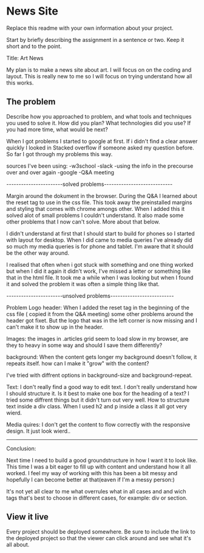 # News Site

Replace this readme with your own information about your project. 

Start by briefly describing the assignment in a sentence or two. Keep it short and to the point.

Title: Art News

My plan is to make a news site about art. I will focus on on the coding and layout. This is really new to me so I will focus on trying understand how all this works.

## The problem

Describe how you approached to problem, and what tools and techniques you used to solve it. How did you plan? What technologies did you use? If you had more time, what would be next?

When I got problems I started to google at first. If i didn't find a clear answer quickly I looked in Stacked overflow if someone asked my question before. So far I got through my problems this way.

sources I've been using:
-w3school
-slack
-using the info in the precourse over and over again
-google
-Q&A meeting

-----------------------solved problems----------------------------

Margin around the dokument in the browser.
During the Q&A I learned about the reset tag to use in the css file. This took away the preinstalled margins and styling that comes with chrome amongs other. When I added this it solved alot of small problems I couldn't understand. 
It also made some other problems that I now can't solve. More about that below.

I didn't understand at first that I should start to build for phones so I started with layout for desktop. When I did came to media queries I've already did so much my media queries is for phone and tablet. I'm aware that it should be the other way around.

I realised that often when i got stuck with something and one thing worked but when I did it again it didn't work, I've missed a letter or something like that in the html file. It took me a while when I was looking but when I found it and solved the problem it was often a simple thing like that.


-----------------------unsolved problems--------------------------

Problem Logo header:
When I added the reset tag in the beginning of the css file ( copied it from the Q&A meeting) some other problems around the header got fixet. But the logo that was in the left corner is now missing and I can't make it to show up in the header.

Images:
the images in .articles grid seem to load slow in my browser, are they to heavy in some way and should I save them differently?



background:
When the content gets longer my background doesn't follow, it repeats itself. how can I make it "grow" with the content?

I've tried with diffrent options in background-size and background-repeat.

Text:
I don't really find a good way to edit text. I don't really understand how I should structure it. Is it best to make one box for the heading of a text?
I tried some diffrent things but it didn't turn out very well. 
How to structure text inside a div class. When I used h2 and p inside a class it all got very wierd.

Media quires:
I don't get the content to flow correctly with the responsive design. It just look wierd..

------------------------------------------------------------------

Conclusion:

Next time I need to build a good groundstructure in how I want it to look like. This time I was a bit eager to fill up with content and understand how it all worked. I feel my way of working with this has been a bit messy and hopefully I can become better at that(eaven if I'm a messy person:)

It's not yet all clear to me what overrules what in all cases and and wich tags that's best to choose in different cases, for example: div or section. 



## View it live
Every project should be deployed somewhere. Be sure to include the link to the deployed project so that the viewer can click around and see what it's all about.